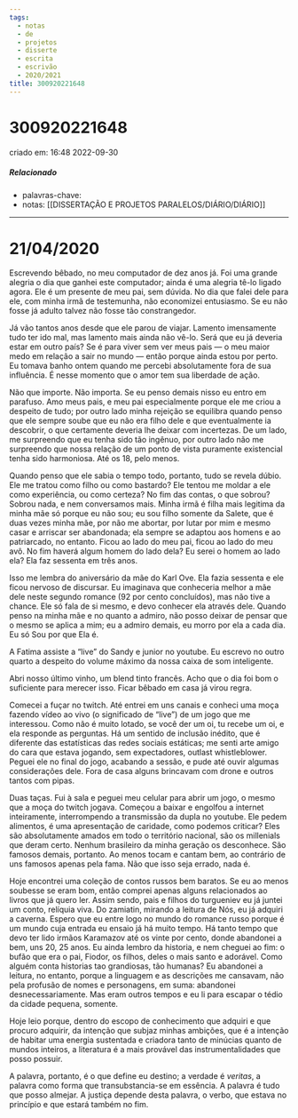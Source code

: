 ```yaml
---
tags:
  - notas
  - de
  - projetos
  - disserte
  - escrita
  - escrivão
  - 2020/2021
title: 300920221648
---
```

# 300920221648
criado em: 16:48 2022-09-30

##### Relacionado
- palavras-chave:
- notas: [[DISSERTAÇÃO E PROJETOS PARALELOS/DIÁRIO/DIÁRIO]]
---
# 21/04/2020

Escrevendo bêbado, no meu computador de dez anos já. Foi uma grande alegria o dia que ganhei este computador; ainda é uma alegria tê-lo ligado agora. Ele é um presente de meu pai, sem dúvida. No dia que falei dele para ele, com minha irmã de testemunha, não economizei entusiasmo. Se eu não fosse já adulto talvez não fosse tão constrangedor.

Já vão tantos anos desde que ele parou de viajar. Lamento imensamente tudo ter ido mal, mas lamento mais ainda não vê-lo. Será que eu já deveria estar em outro país? Se é para viver sem ver meus pais — o meu maior medo em relação a sair no mundo — então porque ainda estou por perto. Eu tomava banho ontem quando me percebi absolutamente fora de sua influência. É nesse momento que o amor tem sua liberdade de ação.

Não que importe. Não importa. Se eu penso demais nisso eu entro em parafuso. Amo meus pais, e meu pai especialmente porque ele me criou a despeito de tudo; por outro lado minha rejeição se equilibra quando penso que ele sempre soube que eu não era filho dele e que eventualmente ia descobrir, o que certamente deveria lhe deixar com incertezas. De um lado, me surpreendo que eu tenha sido tão ingênuo, por outro lado não me surpreendo que nossa relação de um ponto de vista puramente existencial tenha sido harmoniosa. Até os 18, pelo menos.

Quando penso que ele sabia o tempo todo, portanto, tudo se revela dúbio. Ele me tratou como filho ou como bastardo? Ele tentou me moldar a ele como experiência, ou como certeza? No fim das contas, o que sobrou? Sobrou nada, e nem conversamos mais. Minha irmã é filha mais legitima da minha mãe só porque eu não sou; eu sou filho somente da Salete, que é duas vezes minha mãe, por não me abortar, por lutar por mim e mesmo casar e arriscar ser abandonada; ela sempre se adaptou aos homens e ao patriarcado, no entanto. Ficou ao lado do meu pai, ficou ao lado do meu avô. No fim haverá algum homem do lado dela? Eu serei o homem ao lado ela? Ela faz sessenta em três anos.

Isso me lembra do aniversário da mãe do Karl Ove. Ela fazia sessenta e ele ficou nervoso de discursar. Eu imaginava que conheceria melhor a mãe dele neste segundo romance (92 por cento concluídos), mas não tive a chance. Ele só fala de si mesmo, e devo conhecer ela através dele. Quando penso na minha mãe e no quanto a admiro, não posso deixar de pensar que o mesmo se aplica a mim; eu a admiro demais, eu morro por ela a cada dia. Eu só Sou por que Ela é.

A Fatima assiste a “live” do Sandy e junior no youtube. Eu escrevo no outro quarto a despeito do volume máximo da nossa caixa de som inteligente.

Abri nosso último vinho, um blend tinto francês. Acho que o dia foi bom o suficiente para merecer isso. Ficar bêbado em casa já virou regra.

Comecei a fuçar no twitch. Até entrei em uns canais e conheci uma moça fazendo vídeo ao vivo (o significado de “live”) de um jogo que me interessou. Como não é muito lotado, se você der um oi, tu recebe um oi, e ela responde as perguntas. Há um sentido de inclusão inédito, que é diferente das estatísticas das redes sociais estáticas; me senti arte amigo do cara que estava jogando, sem expectadores, outlast whistleblower. Peguei ele no final do jogo, acabando a sessão, e pude até ouvir algumas considerações dele. Fora de casa alguns brincavam com drone e outros tantos com pipas.

Duas taças. Fui à sala e peguei meu celular para abrir um jogo, o mesmo que a moça do twitch jogava. Começou a baixar e engolfou a internet inteiramente, interrompendo a transmissão da dupla no youtube. Ele pedem alimentos, é uma apresentação de caridade, como podemos criticar? Eles são absolutamente amados em todo o território nacional, são os millenials que deram certo. Nenhum brasileiro da minha geração os desconhece. São famosos demais, portanto. Ao menos tocam e cantam bem, ao contrário de uns famosos apenas pela fama. Não que isso seja errado, nada é.

Hoje encontrei uma coleção de contos russos bem baratos. Se eu ao menos soubesse se eram bom, então comprei apenas alguns relacionados ao livros que já quero ler. Assim sendo, pais e filhos do turgueniev eu já juntei um conto, relíquia viva. Do zamiatin, mirando a leitura de Nós, eu já adquiri a caverna. Espero que eu entre logo no mundo do romance russo porque é um mundo cuja entrada eu ensaio já há muito tempo. Há tanto tempo que devo ter lido irmãos Karamazov até os vinte por cento, donde abandonei a bem, uns 20, 25 anos. Eu ainda lembro da historia, e nem cheguei ao fim: o bufão que era o pai, Fiodor, os filhos, deles o mais santo e adorável. Como alguém conta historias tao grandiosas, tão humanas? Eu abandonei a leitura, no entanto, porque a linguagem e as descrições me cansavam, não pela profusão de nomes e personagens, em suma: abandonei desnecessariamente. Mas eram outros tempos e eu li para escapar o tédio da cidade pequena, somente.

Hoje leio porque, dentro do escopo de conhecimento que adquiri e que procuro adquirir, da intenção que subjaz minhas ambições, que é a intenção de habitar uma energia sustentada e criadora tanto de minúcias quanto de mundos inteiros, a literatura é a mais provável das instrumentalidades que posso possuir.

A palavra, portanto, é o que define eu destino; a verdade é _veritas_, a palavra como forma que transubstancia-se em essência. A palavra é tudo que posso almejar. A justiça depende desta palavra, o verbo, que estava no princípio e que estará também no fim.
